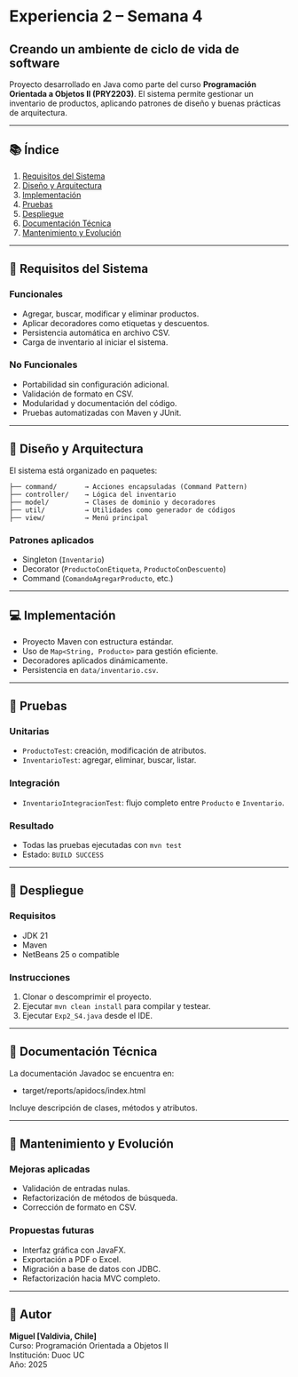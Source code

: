 # Experiencia 2 – Semana 4 
## Creando un ambiente de ciclo de vida de software

Proyecto desarrollado en Java como parte del curso **Programación Orientada a Objetos II (PRY2203)**. El sistema permite gestionar un inventario de productos, aplicando patrones de diseño y buenas prácticas de arquitectura.

---

## 📚 Índice

1. [Requisitos del Sistema](#requisitos-del-sistema)  
2. [Diseño y Arquitectura](#diseño-y-arquitectura)  
3. [Implementación](#implementación)  
4. [Pruebas](#pruebas)  
5. [Despliegue](#despliegue)  
6. [Documentación Técnica](#documentación-técnica)  
7. [Mantenimiento y Evolución](#mantenimiento-y-evolución)

---

## 📝 Requisitos del Sistema

### Funcionales
- Agregar, buscar, modificar y eliminar productos.
- Aplicar decoradores como etiquetas y descuentos.
- Persistencia automática en archivo CSV.
- Carga de inventario al iniciar el sistema.

### No Funcionales
- Portabilidad sin configuración adicional.
- Validación de formato en CSV.
- Modularidad y documentación del código.
- Pruebas automatizadas con Maven y JUnit.

---

## 📐 Diseño y Arquitectura

El sistema está organizado en paquetes:

```com.duoc.exp2_s4/ 
├── command/       → Acciones encapsuladas (Command Pattern) 
├── controller/    → Lógica del inventario 
├── model/         → Clases de dominio y decoradores 
├── util/          → Utilidades como generador de códigos 
├── view/          → Menú principal
```

### Patrones aplicados
- Singleton (`Inventario`)
- Decorator (`ProductoConEtiqueta`, `ProductoConDescuento`)
- Command (`ComandoAgregarProducto`, etc.)

---

## 💻 Implementación

- Proyecto Maven con estructura estándar.
- Uso de `Map<String, Producto>` para gestión eficiente.
- Decoradores aplicados dinámicamente.
- Persistencia en `data/inventario.csv`.

---

## 🧪 Pruebas

### Unitarias
- `ProductoTest`: creación, modificación de atributos.
- `InventarioTest`: agregar, eliminar, buscar, listar.

### Integración
- `InventarioIntegracionTest`: flujo completo entre `Producto` e `Inventario`.

### Resultado
- Todas las pruebas ejecutadas con `mvn test`
- Estado: `BUILD SUCCESS`

---

## 🚀 Despliegue

### Requisitos
- JDK 21
- Maven
- NetBeans 25 o compatible

### Instrucciones
1. Clonar o descomprimir el proyecto.
2. Ejecutar `mvn clean install` para compilar y testear.
3. Ejecutar `Exp2_S4.java` desde el IDE.

---

## 📄 Documentación Técnica

La documentación Javadoc se encuentra en:
- target/reports/apidocs/index.html

Incluye descripción de clases, métodos y atributos.

---

## 🔧 Mantenimiento y Evolución

### Mejoras aplicadas
- Validación de entradas nulas.
- Refactorización de métodos de búsqueda.
- Corrección de formato en CSV.

### Propuestas futuras
- Interfaz gráfica con JavaFX.
- Exportación a PDF o Excel.
- Migración a base de datos con JDBC.
- Refactorización hacia MVC completo.

---

## 📌 Autor

**Miguel [Valdivia, Chile]**  
Curso: Programación Orientada a Objetos II  
Institución: Duoc UC  
Año: 2025
